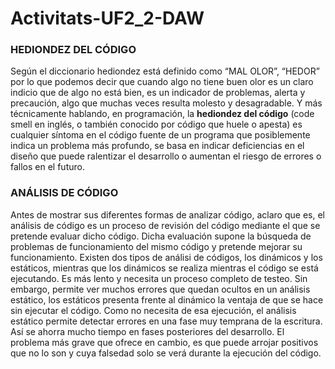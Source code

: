 # Activitats-UF2_2-DAW

### HEDIONDEZ DEL CÓDIGO

Según el diccionario hediondez está definido como “MAL OLOR”, “HEDOR” por lo que podemos decir que cuando algo no tiene buen olor es un claro indicio que de algo no está bien, es un indicador de problemas, alerta y precaución, algo que muchas veces resulta molesto y desagradable. Y más técnicamente hablando, en programación, la **hediondez del código** (code smell en inglés, o también conocido por código que huele o apesta) es cualquier síntoma en el código fuente de un programa que posiblemente indica un problema más profundo, se basa en indicar deficiencias en el diseño que puede ralentizar el desarrollo o aumentan el riesgo de errores o fallos en el futuro.

### ANÁLISIS DE CÓDIGO
Antes de mostrar sus diferentes formas de analizar código, aclaro que es, el análisis de código es un proceso de revisión del código mediante el que se pretende evaluar dicho código. Dicha evaluación supone la búsqueda de problemas de funcionamiento del mismo código y pretende mejorar su funcionamiento.
Existen dos tipos de análisi de códigos, los dinámicos y los estáticos, mientras que los dinámicos se realiza mientras el código se está ejecutando. Es más lento y necesita un proceso completo de testeo. Sin embargo, permite ver muchos errores que quedan ocultos en un análisis estático, los estáticos presenta frente al dinámico la ventaja de que se hace sin ejecutar el código. Como no necesita de esa ejecución, el análisis estático permite detectar errores en una fase muy temprana de la escritura. Así se ahorra mucho tiempo en fases posteriores del desarrollo. El problema más grave que ofrece en cambio, es que puede arrojar positivos que no lo son y cuya falsedad solo se verá durante la ejecución del código.

